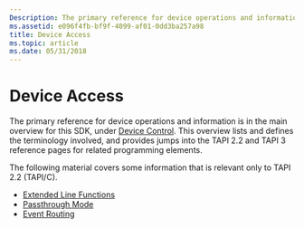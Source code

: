 ```yaml
---
Description: The primary reference for device operations and information is in the main overview for this SDK, under Device Control.
ms.assetid: e096f4fb-bf9f-4099-af01-0dd3ba257a98
title: Device Access
ms.topic: article
ms.date: 05/31/2018
---
```


# Device Access

The primary reference for device operations and information is in the main overview for this SDK, under [Device Control](https://msdn.microsoft.com/library/ms726961(v=VS.85).aspx). This overview lists and defines the terminology involved, and provides jumps into the TAPI 2.2 and TAPI 3 reference pages for related programming elements.

The following material covers some information that is relevant only to TAPI 2.2 (TAPI/C).

-   [Extended Line Functions](extended-line-functions.md)
-   [Passthrough Mode](passthrough-mode.md)
-   [Event Routing](event-routing.md)

 

 




